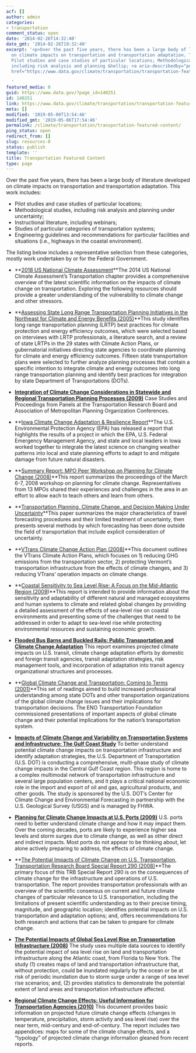 ```yaml
---
acf: []
author: admin
categories:
- transportation
comment_status: open
date: '2014-02-26T14:32:40'
date_gmt: '2014-02-26T19:32:40'
excerpt: '<p>Over the past five years, there has been a large body of literature developed
  on climate impacts on transportation and transportation adaptation. This work includes:
  Pilot studies and case studies of particular locations; Methodological studies,
  including risk analysis and planning &hellip; <a aria-describedby="post-title-140251"
  href="https://www.data.gov/climate/transportation/transportation-featured-content">Continued</a></p>

  '
featured_media: 0
guid: https://www.data.gov/?page_id=140251
id: 140251
link: https://www.data.gov/climate/transportation/transportation-featured-content
meta: []
modified: '2019-05-06T13:54:46'
modified_gmt: '2019-05-06T17:54:46'
permalink: /climate/transportation/transportation-featured-content/
ping_status: open
redirect_from: []
slug: resources-8
status: publish
template: ''
title: Transportation Featured Content
type: page
---
```

Over the past five years, there has been a large body of literature developed on climate impacts on transportation and transportation adaptation. This work includes:


* Pilot studies and case studies of particular locations;
* Methodological studies, including risk analysis and planning under uncertainty;
* Instructional literature, including webinars;
* Studies of particular categories of transportation systems;
* Engineering guidelines and recommendations for particular facilities and situations (i.e., highways in the coastal environment).


The listing below includes a representative selection from these categories, mostly work undertaken by or for the Federal Government.


* **[2018 US National Climate Assessment](https://nca2018.globalchange.gov/chapter/12/)**The 2014 US National Climate Assessment’s Transportation chapter provides a comprehensive overview of the latest scientific information on the impacts of climate change on transportation. Exploring the following resources should provide a greater understanding of the vulnerability to climate change and other stressors.


* **[Assessing State Long Range Transportation Planning Initiatives in the Northeast for Climate and Energy Benefits (2005)](https://cms.dot.gov/sites/dot.gov/files/docs/final-bbg.pdf)**This study identifies long range transportation planning (LRTP) best practices for climate protection and energy efficiency outcomes, which were selected based on interviews with LRTP professionals, a literature search, and a review of state LRTPs in the 29 states with Climate Action Plans, or gubernatorial initiatives directing state agencies to coordinate planning for climate and energy efficiency outcomes. Fifteen state transportation plans were selected to further analyze planning processes that contain a specific intention to integrate climate and energy outcomes into long range transportation planning and identify best practices for integration by state Department of Transportations (DOTs).


* **[Integration of Climate Change Considerations in Statewide and Regional Transportation Planning Processes (2009)](https://rosap.ntl.bts.gov/view/dot/12159 "Integration of Climate Change Considerations in Statewide and Regional Transportation Planning Processes")** Case Studies and Proceedings from Panels at the Transportation Research Board and Association of Metropolitan Planning Organization Conferences.


* **[Iowa Climate Change Adaptation & Resilience Report](https://www.epa.gov/sites/production/files/documents/iowa_climate_adaptation_report.pdf "You are leaving DOT")**The U.S. Environmental Protection Agency (EPA) has released a report that highlights the results of a project in which the EPA, U.S. Federal Emergency Management Agency, and state and local leaders in Iowa worked together to integrate the latest science on changing weather patterns into local and state planning efforts to adapt to and mitigate damage from future natural disasters.


* **[Summary Report: MPO Peer Workshop on Planning for Climate Change (2008)](http://www.ampo.org/assets/library/171_workshopclimatechgseattle.pdf "You are leaving DOT")**This report summarizes the proceedings of the March 6-7, 2008 workshop on planning for climate change. Representatives from 13 MPOs shared their experiences and challenges in the area in an effort to allow each to teach others and learn from others.


* **[Transportation Planning, Climate Change, and Decision Making Under Uncertainty](http://onlinepubs.trb.org/onlinepubs/sr/sr290DewarWachs.pdf "You are leaving DOT")**This paper summarizes the major characteristics of travel forecasting procedures and their limited treatment of uncertainty, then presents several methods by which forecasting has been done outside the field of transportation that include explicit consideration of uncertainty.


* **[VTrans Climate Change Action Plan (2008)](http://vtransengineering.vermont.gov/sites/aot_program_development/files/documents/environmental/VTransClimateActionPlanfinal1.pdf "You are leaving DOT")**This document outlines the VTrans Climate Action Plans, which focuses on 1) reducing GHG emissions from the transportation sector, 2) protecting Vermont’s transportation infrastructure from the effects of climate changes, and 3) reducing VTrans’ operation impacts on climate change.


* **[Coastal Sensitivity to Sea Level Rise: A Focus on the Mid-Atlantic Region (2009](http://downloads.globalchange.gov/sap/sap4-1/sap4-1-final-report-all.pdf "You are leaving DOT"))**This report is intended to provide information about the sensitivity and adaptability of different natural and managed ecosystems and human systems to climate and related global changes by providing a detailed assessment of the effects of sea-level rise on coastal environments and presenting some of the challenges that need to be addressed in order to adapt to sea-level rise while protecting environmental resources and sustaining economic growth.


* **[Flooded Bus Barns and Buckled Rails: Public Transportation and Climate Change Adaptation](https://www.transit.dot.gov/sites/fta.dot.gov/files/FTA_0001_-_Flooded_Bus_Barns_and_Buckled_Rails.pdf)** This report examines projected climate impacts on U.S. transit, climate change adaptation efforts by domestic and foreign transit agencies, transit adaptation strategies, risk management tools, and incorporation of adaptation into transit agency organizational structures and processes.


* **[Global Climate Change and Transportation: Coming to Terms (2001)](http://www.trb.org/TRBNet/ProjectDisplay.asp?ProjectID=1317 "You are leaving DOT")**This set of readings aimed to build increased professional understanding among state DOTs and other transportation organizations of the global climate change issues and their implications for transportation decisions. The ENO Transportation Foundation commissioned presentations of important aspects of global climate change and their potential implications for the nation’s transportation system.


* **[Impacts of Climate Change and Variability on Transportation Systems and Infrastructure: The Gulf Coast Study](http://www.fhwa.dot.gov/environment/climate_change/adaptation/ongoing_and_current_research/gulf_coast_study/ "You are leaving DOT")** To better understand potential climate change impacts on transportation infrastructure and identify adaptation strategies, the U.S. Department of Transportation (U.S. DOT) is conducting a comprehensive, multi-phase study of climate change impacts in the Central Gulf Coast region. This region is home to a complex multimodal network of transportation infrastructure and several large population centers, and it plays a critical national economic role in the import and export of oil and gas, agricultural products, and other goods. The study is sponsored by the U.S. DOT’s Center for Climate Change and Environmental Forecasting in partnership with the U.S. Geological Survey (USGS) and is managed by FHWA.


* **[Planning for Climate Change Impacts at U.S. Ports (2009)](http://pubsindex.trb.org/document/view/default.asp?lbid=881123 "You are leaving DOT")** U.S. ports need to better understand climate change and how it may impact them. Over the coming decades, ports are likely to experience higher sea levels and storm surges due to climate change, as well as other direct and indirect impacts. Most ports do not appear to be thinking about, let alone actively preparing to address, the effects of climate change.


* **[The Potential Impacts of Climate Change on U.S. Transportation, Transportation Research Board Special Report 290 (2008)](http://www.trb.org/news/blurb_detail.asp?ID=8794 "You are leaving DOT")**The primary focus of this TRB Special Report 290 is on the consequences of climate change for the infrastructure and operations of U.S. transportation. The report provides transportation professionals with an overview of the scientific consensus on current and future climate changes of particular relevance to U.S. transportation, including the limitations of present scientific understanding as to their precise timing, magnitude, and geographic location; identifies potential impacts on U.S. transportation and adaptation options; and, offers recommendations for both research and actions that can be taken to prepare for climate change.


* **[The Potential Impacts of Global Sea Level Rise on Transportation Infrastructure (2008)](https://www.transportation.gov/sites/dot.gov/files/docs/sea-level-rise-entire-report.pdf)** The study uses multiple data sources to identify the potential impact of sea level rise on land and transportation infrastructure along the Atlantic coast, from Florida to New York. The study (1) creates maps of land and transportation infrastructure that, without protection, could be inundated regularly by the ocean or be at risk of periodic inundation due to storm surge under a range of sea level rise scenarios; and, (2) provides statistics to demonstrate the potential extent of land areas and transportation infrastructure affected.


* **[Regional Climate Change Effects: Useful Information for Transportation Agencies (2010)](http://www.fhwa.dot.gov/environment/climate_change/adaptation/publications_and_tools/climate_effects/climate_effects.pdf "Regional Climate Change Effects: Useful Information for Transportation Agencies (2010)")** This document provides basic information on projected future climate change effects (changes in temperature, precipitation, storm activity and sea level rise) over the near term, mid-century and end-of-century. The report includes two appendices: maps for some of the climate change effects, and a “typology” of projected climate change information gleaned from recent reports.


